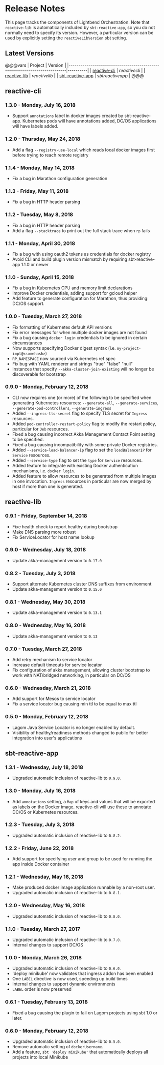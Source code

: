 # Release Notes

This page tracks the components of Lightbend Orchestration. Note that `reactive-lib` is automatically included by `sbt-reactive-app`, so you do not normally
need to specify its version. However, a particular version can be used by explicitly setting the `reactiveLibVersion`
sbt setting.

## Latest Versions

@@@vars
| Project                                                                     |  Version |
|-----------------------------------------------------------------------------|----------|
| [reactive-cli](https://github.com/lightbend/reactive-cli/releases)          | $reactivecli$  |
| [reactive-lib](https://github.com/lightbend/reactive-lib/releases)          | $reactivelib$  |
| [sbt-reactive-app](https://github.com/lightbend/sbt-reactive-app/releases)  | $sbtreactiveapp$   |
@@@

## reactive-cli

### 1.3.0 - Monday, July 16, 2018

* Support `annotations` label in docker images created by sbt-reactive-app. Kubernetes pods will
  have annotations added, DC/OS applications will have labels added.

### 1.2.0 - Thursday, May 24, 2018

* Add a flag `--registry-use-local` which reads local docker images first before trying to reach remote registry

### 1.1.4 - Monday, May 14, 2018

* Fix a bug in Marathon configuration generation

### 1.1.3 - Friday, May 11, 2018

* Fix a bug in HTTP header parsing

### 1.1.2 - Tuesday, May 8, 2018

* Fix a bug in HTTP header parsing
* Add a flag `--stacktrace` to print out the full stack trace when `rp` fails

### 1.1.1 - Monday, April 30, 2018

* Fix a bug with using oauth2 tokens as credentials for docker registry
* Avoid CLI and build plugin version mismatch by requiring sbt-reactive-app 1.1.0 or newer

### 1.1.0 - Sunday, April 15, 2018

* Fix a bug in Kubernetes CPU and memory limit declarations
* Improve Docker credentials, adding support for gcloud helper
* Add feature to generate configuration for Marathon, thus providing DC/OS support.

### 1.0.0 - Tuesday, March 27, 2018

* Fix formatting of Kubernetes default API versions
* Fix error messages for when multiple docker images are not found
* Fix a bug causing `docker login` credentials to be ignored in certain circumstances
* Now supports specifying Docker digest syntax (i.e. `my-project-impl@<somehash>`)
* `RP_NAMESPACE` now sourced via Kubernetes ref spec
* Fix bug with YAML renderer and strings "true" "false" "null"
* Instances that specify `--akka-cluster-join-existing` will no longer be discoverable for bootstrap

### 0.9.0 - Monday, February 12, 2018

* CLI now requires one (or more) of the following to be specified when generating Kubernetes resources: `--generate-all`, `--generate-services`, `--generate-pod-controllers`, `--generate-ingress`
* Added `--ingress-tls-secret` flag to specify TLS secret for `Ingress` resources.
* Added `pod-controller-restart-policy` flag to modify the restart policy, particular for `Job` resources.
* Fixed a bug causing incorrect Akka Management Contact Point setting to be specified.
* Fixed a bug causing incompatibility with some private Docker registries.
* Added `--service-load-balancer-ip` flag to set the `loadBalancerIP` for `Service` resources.
* Added `--service-type` flag to set the `type` for `Service` resources.
* Added feature to integrate with existing Docker authentication mechanisms, i.e. `docker login`.
* Added feature to allow resources to be generated from multiple images in one invocation. `Ingress` resources in particular are now merged by host if more than one is generated.

## reactive-lib

### 0.9.1 - Friday, September 14, 2018

* Fixe health check to report healthy during bootstrap
* Make DNS parsing more robust
* Fix ServiceLocator for host name lookup

### 0.9.0 - Wednesday, July 18, 2018

* Update akka-management version to `0.17.0`

### 0.8.2 - Tuesday, July 3, 2018

* Support alternate Kubernetes cluster DNS suffixes from environment
* Update akka-management version to `0.15.0`

### 0.8.1 - Wednesday, May 30, 2018

* Update akka-management version to `0.13.1`

### 0.8.0 - Wednesday, May 16, 2018

* Update akka-management version to `0.13`

### 0.7.0 - Tuesday, March 27, 2018

* Add retry mechanism to service locator
* Increase default timeouts for service locator
* Fix configuration of akka management, allowing cluster bootstrap to work with NAT/bridged networking, in particular on DC/OS

### 0.6.0 - Wednesday, March 21, 2018

* Add support for Mesos to service locator
* Fix a service locator bug causing min ttl to be equal to max ttl

### 0.5.0 - Monday, February 12, 2018

* Lagom Java Service Locator is no longer enabled by default.
* Visibility of healthy/readiness methods changed to public for better integration into user's applications

## sbt-reactive-app

### 1.3.1 - Wednesday, July 18, 2018

* Upgraded automatic inclusion of reactive-lib to `0.9.0`.

### 1.3.0 - Monday, July 16, 2018

* Add `annotations` setting, a `Map` of keys and values that will be exported as labels on the Docker image.
  reactive-cli will use these to annotate DC/OS or Kubernetes resources.

### 1.2.3 - Tuesday, July 3, 2018

* Upgraded automatic inclusion of reactive-lib to `0.8.2`.

### 1.2.2 - Friday, June 22, 2018

* Add support for specifying user and group to be used for running the app inside Docker container

### 1.2.1 - Wednesday, May 16, 2018

* Make produced docker image application runnable by a non-root user.
* Upgraded automatic inclusion of reactive-lib to `0.8.1`.

### 1.2.0 - Wednesday, May 16, 2018

* Upgraded automatic inclusion of reactive-lib to `0.8.0`.

### 1.1.0 - Tuesday, March 27, 2017

* Upgraded automatic inclusion of reactive-lib to `0.7.0`.
* Internal changes to support DC/OS

### 1.0.0 - Monday, March 26, 2018

* Upgraded automatic inclusion of reactive-lib to `0.6.0`.
* 'deploy minikube' now validates that ingress addon has been enabled
* One `LABEL` directive is now used, speeding up build times
* Internal changes to support dynamic environments
* `LABEL` order is now preserved

### 0.6.1 - Tuesday, February 13, 2018

* Fixed a bug causing the plugin to fail on Lagom projects using sbt 1.0 or later.

### 0.6.0 - Monday, February 12, 2018

* Upgraded automatic inclusion of reactive-lib to `0.5.0`.
* Remove automatic setting of `dockerUsername`.
* Add a feature, `sbt 'deploy minikube'` that automatically deploys all projects into local Minikube
